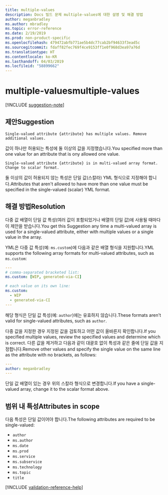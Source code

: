 ```yaml
---
title: multiple-values
description: Docs 빌드 문제 multiple-values에 대한 설명 및 해결 방법
author: meganbradley
ms.author: mbradley
ms.topic: error-reference
ms.date: 2/19/2019
ms.prod: non-product-specific
ms.openlocfilehash: 479472abfb771ae5b4dc77cab2bf94633f3ead5c
ms.sourcegitcommit: fdaff82fec769f4ce9153ff1e0f968d3ea97a76d
ms.translationtype: HT
ms.contentlocale: ko-KR
ms.lasthandoff: 04/03/2019
ms.locfileid: "58899662"
---
```

# <a name="multiple-values"></a><span data-ttu-id="95ecd-103">multiple-values</span><span class="sxs-lookup"><span data-stu-id="95ecd-103">multiple-values</span></span>

[!INCLUDE [suggestion-note](includes/suggestion-note.md)]

## <a name="suggestion"></a><span data-ttu-id="95ecd-104">제안</span><span class="sxs-lookup"><span data-stu-id="95ecd-104">Suggestion</span></span>

`Single-valued attribute {attribute} has multiple values. Remove additional values.`

<span data-ttu-id="95ecd-105">값이 하나만 허용되는 특성에 둘 이상의 값을 지정했습니다.</span><span class="sxs-lookup"><span data-stu-id="95ecd-105">You specified more than one value for an attribute that is ony allowed one value.</span></span>

`Single-valued attribute {attribute} is in multi-valued array format. Change to scalar format.`

<span data-ttu-id="95ecd-106">둘 이상의 값이 허용되지 않는 특성은 단일 값(스칼라) YML 형식으로 지정해야 합니다.</span><span class="sxs-lookup"><span data-stu-id="95ecd-106">Attributes that aren't allowed to have more than one value must be specified in the single-valued (scalar) YML format.</span></span>

## <a name="resolution"></a><span data-ttu-id="95ecd-107">해결 방법</span><span class="sxs-lookup"><span data-stu-id="95ecd-107">Resolution</span></span>

<span data-ttu-id="95ecd-108">다중 값 배열이 단일 값 특성(여러 값이 포함되었거나 배열의 단일 값)에 사용될 때마다 이 제안을 받습니다.</span><span class="sxs-lookup"><span data-stu-id="95ecd-108">You get this Suggestion any time a multi-valued array is used for a single-valued attribute, either with multiple values or a single value in the array.</span></span>

<span data-ttu-id="95ecd-109">YML은 다중 값 특성(예: `ms.custom`)에 다음과 같은 배열 형식을 지원합니다.</span><span class="sxs-lookup"><span data-stu-id="95ecd-109">YML supports the following array formats for multi-valued attributes, such as `ms.custom`:</span></span>

```yml
---
# comma-separated bracketed list:
ms.custom: [WIP, generated-via-CI]

# each value on its own line:
ms.custom:
  - WIP
  - generated-via-CI
---
```

<span data-ttu-id="95ecd-110">해당 형식은 단일 값 특성(예: `author`)에는 유효하지 않습니다.</span><span class="sxs-lookup"><span data-stu-id="95ecd-110">These formats aren't valid for single-valued attributes, such as `author`.</span></span>

<span data-ttu-id="95ecd-111">다중 값을 지정한 경우 지정된 값을 검토하고 어떤 값이 올바른지 확인합니다.</span><span class="sxs-lookup"><span data-stu-id="95ecd-111">If you specified multiple values, review the specified values and determine which is correct.</span></span> <span data-ttu-id="95ecd-112">다른 값을 제거하고 다음과 같이 대괄호 없이 특성과 같은 줄에 단일 값을 지정합니다.</span><span class="sxs-lookup"><span data-stu-id="95ecd-112">Remove other values and specify the single value on the same line as the attribute with no brackets, as follows:</span></span>

```yml
---
author: meganbradley
---
```

<span data-ttu-id="95ecd-113">단일 값 배열이 있는 경우 위의 스칼라 형식으로 변경합니다.</span><span class="sxs-lookup"><span data-stu-id="95ecd-113">If you have a single-valued array, change it to the scalar format above.</span></span>

## <a name="attributes-in-scope"></a><span data-ttu-id="95ecd-114">범위 내 특성</span><span class="sxs-lookup"><span data-stu-id="95ecd-114">Attributes in scope</span></span>

<span data-ttu-id="95ecd-115">다음 특성은 단일 값이어야 합니다.</span><span class="sxs-lookup"><span data-stu-id="95ecd-115">The following attributes are required to be single-valued:</span></span>

- `author`
- `ms.author`
- `ms.date`
- `ms.prod`
- `ms.service`
- `ms.subservice`
- `ms.technology`
- `ms.topic`
- `title`

<!--make sure to add this file to your includes folder and verify the path-->
[!INCLUDE [validation-reference-help](includes/validation-reference-help.md)]
